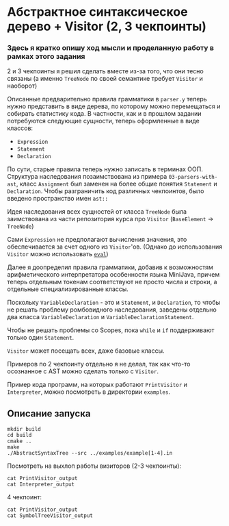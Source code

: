 # Абстрактное синтаксическое дерево + Visitor (2, 3 чекпоинты)

### Здесь я кратко опишу ход мысли и проделанную работу в рамках этого задания

2 и 3 чекпоинты я решил сделать вместе из-за того, что они тесно связаны (а 
именно `TreeNode` по своей семантике требует `Visitor` и наоборот)

Описанные предварительно правила грамматики в `parser.y` теперь нужно представить
в виде дерева, по которому можно перемещаться и собирать статистику кода. В частности,
как и в прошлом задании потребуются следующие сущности, теперь оформленные в виде классов:
- `Expression`
- `Statement`
- `Declaration`

По сути, старые правила теперь нужно записать в терминах ООП.
Структура наследования позаимствована из примера `03-parsers-with-ast`, 
класс `Assignment` был заменен на более общие понятия `Statement` и `Declaration`.
Чтобы разграничить код различных чекпоинтов, было введено пространство имен `ast::`

Идея наследования всех сущностей от класса `TreeNode` была заимствована из части 
репозитория курса про `Visitor` (`BaseElement` -> `TreeNode`)

Сами `Expression` не предполагают вычисления значения, это обеспечивается за счет
одного из `Visitor`'ов. (Однако до использования `Visitor` можно использовать [`eval`](https://github.com/akhtyamovpavel/CompilersCourse/blob/30c03655943e234f59b951429dc16bbc228a0041/04-visitors/expressions/Expression.h#L6))

Далее я доопределил правила грамматики, добавив к возможностям арифметического интерпретатора 
особенности языка MiniJava, причем теперь отдельным токенам соответствуют не просто числа и строки, 
а отдельные специализированные классы.

Поскольку `VariableDeclaration` - это и `Statement`, и `Declaration`, то чтобы не решать проблему ромбовидного наследования, заведены отдельно два класса `VariableDeclaration` и `VariableDeclarationStatement`.

Чтобы не решать проблемы со Scopes, пока `while` и `if` поддерживают только один `Statement`.

`Visitor` может посещать всех, даже базовые классы.

Примеров по 2 чекпоинту отдельно я не делал, так как что-то осознанное с AST можно сделать только с `Visitor`.

Пример кода программ, на которых работают `PrintVisitor` и `Interpreter`, можно посмотреть в директории `examples`.

## Описание запуска

```
mkdir build
cd build
cmake ..
make
./AbstractSyntaxTree --src ../examples/example[1-4].in
```

Посмотреть на выхлоп работы визиторов (2-3 чекпоинты):
```
cat PrintVisitor_output
cat Interpreter_output
```

4 чекпоинт:
```
cat PrintVisitor_output
cat SymbolTreeVisitor_output
```
